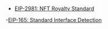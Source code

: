 - [EIP-2981: NFT Royalty Standard](https://eips.ethereum.org/EIPS/eip-2981)

-[EIP-165: Standard Interface Detection](https://eips.ethereum.org/EIPS/eip-165)
